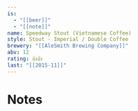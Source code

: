 ```yaml
---
is:
  - "[[beer]]"
  - "[[note]]"
name: Speedway Stout (Vietnamese Coffee)
style: Stout - Imperial / Double Coffee
brewery: "[[AleSmith Brewing Company]]"
abv: 12
rating: 👍👍
last: "[[2015-11]]"
---
```

# Notes

